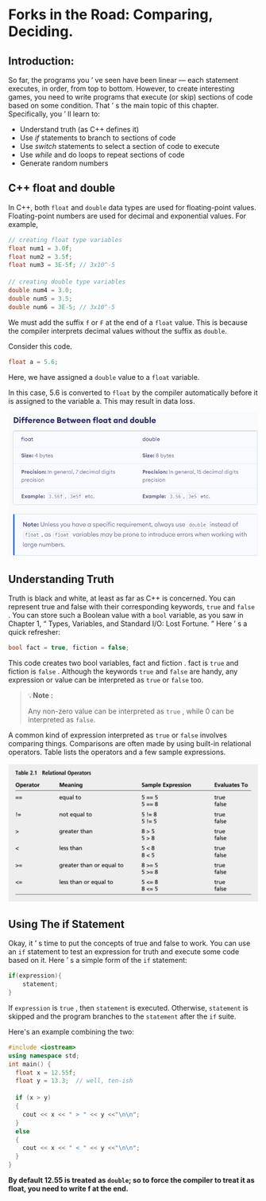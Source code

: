 # Forks in the Road: Comparing, Deciding. 

## Introduction:
So far, the programs you ’ ve seen have been linear — each statement executes, in order, from top to bottom. However, to create interesting games, you need to write programs that execute (or skip) sections of code based on some condition. That ’ s the main topic of this chapter. Specifically, you ’ ll learn to:

- Understand truth (as C++ defines it) 
- Use *if* statements to branch to sections of code 
- Use *switch* statements to select a section of code to execute 
- Use *while* and do loops to repeat sections of code 
- Generate random numbers

## C++ float and double
In C++, both `float` and `double` data types are used for floating-point values. Floating-point numbers are used for decimal and exponential values. For example,

```c++
// creating float type variables
float num1 = 3.0f;
float num2 = 3.5f;
float num3 = 3E-5f; // 3x10^-5

// creating double type variables
double num4 = 3.0;
double num5 = 3.5;
double num6 = 3E-5; // 3x10^-5
```

We must add the suffix `f` or `F` at the end of a `float` value. This is because the compiler interprets decimal values without the suffix as `double`.

Consider this code.

```c++
float a = 5.6;
```

Here, we have assigned a `double` value to a `float` variable.

In this case, 5.6 is converted to `float` by the compiler automatically before it is assigned to the variable a. This may result in data loss.

<p align="center">
<img src="assets/img_2.png"/>
</p>

## Understanding Truth

Truth is black and white, at least as far as C++ is concerned. You can represent true and false with their corresponding keywords, `true` and `false` . You can store such a Boolean value with a `bool` variable, as you saw in Chapter 1, “ Types, Variables, and Standard I/O: Lost Fortune. ” Here ’ s a quick refresher:

```c++
bool fact = true, fiction = false;
```

This code creates two bool variables, fact and fiction . fact is `true` and fiction is `false` . Although the keywords `true` and `false` are handy, any expression or value can be interpreted as `true` or `false` too.

> 💡**Note :**
>
> Any non-zero value can be interpreted as `true` , while 0 can be interpreted as `false`.

A common kind of expression interpreted as `true` or `false` involves comparing things. Comparisons are often made by using built-in relational operators. Table lists the operators and a few sample expressions.

<p align="center">
<img src="assets/img.png"/>
</p>


## Using The if Statement

Okay, it ’ s time to put the concepts of true and false to work. You can use an `if` statement to test an expression for truth and execute some code based on it. Here ’ s a simple form of the `if` statement:
```c++
if(expression){
    statement;
}
```

If `expression` is `true` , then `statement` is executed. Otherwise, `statement` is skipped and the program branches to the `statement` after the `if` suite.

Here's an example combining the two:

```c++
#include <iostream>
using namespace std;
int main() {
  float x = 12.55f;
  float y = 13.3;  // well, ten-ish

  if (x > y)
  {
    cout << x << " > " << y <<"\n\n";
  }
  else
  {
    cout << x << " < " << y <<"\n\n";
  }
}
```
**By default 12.55 is treated as `double`; so to force the compiler to treat it as float, you need to write f at the end.**
